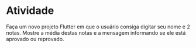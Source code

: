 # Atividade

Faça um novo projeto Flutter em que o usuário consiga digitar seu nome e 2
notas. Mostre a média destas notas e a mensagem informando se ele está aprovado
ou reprovado.

